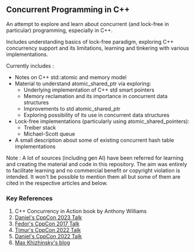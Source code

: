## Concurrent Programming in C++

An attempt to explore and learn about concurrent (and lock-free in particular) programming, especially in C++.

Includes understanding basics of lock-free paradigm, exploring C++ concurrency support and its limitations, learning and tinkering with various implementations.

Currently includes :

- Notes on C++ std::atomic and memory model
- Material to understand atomic_shared_ptr via exploring:
  - Underlying implementation of C++ std smart pointers
  - Memory reclamation and its importance in concurrent data structures
  - Improvements to std atomic_shared_ptr
  - Exploring possibility of its use in concurrent data structures
- Lock-free implementations (particularly using atomic_shared_pointers):
  - Treiber stack
  - Michael-Scott queue
- A small description about some of existing concurrent hash table implementations

Note : A lot of sources (including gen AI) have been referred for learning and creating the material and code in this repository. The aim was entirely to facilitate learning and no commercial benefit or copyright violation is intended. It won't be possible to mention them all but some of them are cited in the respective articles and below.

### Key References 

1. C++ Concurrency in Action book by Anthony Williams
2. [Daniel's CppCon 2023 Talk](https://www.youtube.com/watch?v=lNPZV9Iqo3U)
3. [Fedor's CppCon 2017 Talk](https://www.youtube.com/watch?v=ZQFzMfHIxng)
4. [Timur's CppCon 2022 Talk](https://www.youtube.com/watch?v=gTpubZ8N0no)
5. [Daniel's CppCon 2022 Talk](https://www.youtube.com/watch?v=OS7Asaa6zmY)
6. [Max Khizhinsky's blog](https://kukuruku.co/hub/cpp/lock-free-data-structures-the-inside-memory-management-schemes)
